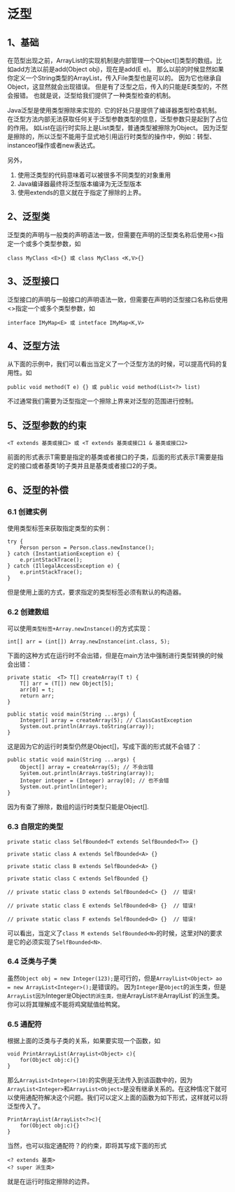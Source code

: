 # 泛型

## 1、基础

在范型出现之前，ArrayList的实现机制是内部管理一个Object[]类型的数组。比如add方法以前是add(Object obj)，现在是add(E e)。
那么以前的时候显然如果你定义一个String类型的ArrayList，传入File类型也是可以的。
因为它也继承自Object，这显然就会出现错误。
但是有了泛型之后，传入的只能是E类型的，不然会报错。
也就是说，泛型给我们提供了一种类型检查的机制。

Java泛型是使用类型擦除来实现的.
它的好处只是提供了编译器类型检查机制。
在泛型方法内部无法获取任何关于泛型参数类型的信息，泛型参数只是起到了占位的作用。
如List<String>在运行时实际上是List类型，普通类型被擦除为Object。
因为泛型是擦除的，所以泛型不能用于显式地引用运行时类型的操作中，例如：转型、instanceof操作或者new表达式。

另外，

1. 使用泛类型的代码意味着可以被很多不同类型的对象重用
2. Java编译器最终将泛型版本编译为无泛型版本
3. 使用extends的意义就在于指定了擦除的上界。

## 2、泛型类

泛型类的声明与一般类的声明语法一致，但需要在声明的泛型类名称后使用<>指定一个或多个类型参数，如

    class MyClass <E>{} 或 class MyClass <K,V>{}

## 3、泛型接口

泛型接口的声明与一般接口的声明语法一致，但需要在声明的泛型接口名称后使用<>指定一个或多个类型参数，如

    interface IMyMap<E> 或 intetface IMyMap<K,V> 

## 4、泛型方法

从下面的示例中，我们可以看出当定义了一个泛型方法的时候，可以提高代码的复用性。如

    public void method(T e) {} 或 public void method(List<?> list)

不过通常我们需要为泛型指定一个擦除上界来对泛型的范围进行控制。
	
## 5、泛型参数的约束

    <T extends 基类或接口> 或 <T extends 基类或接口1 & 基类或接口2>

前面的形式表示T需要是指定的基类或者接口的子类，后面的形式表示T需要是指定的接口或者基类1的子类并且是基类或者接口2的子类。

## 6、泛型的补偿

### 6.1 创建实例

使用类型标签来获取指定类型的实例：

    try {
        Person person = Person.class.newInstance();
    } catch (InstantiationException e) {
        e.printStackTrace();
    } catch (IllegalAccessException e) {
        e.printStackTrace();
    }

但是使用上面的方式，要求指定的类型标签必须有默认的构造器。

### 6.2 创建数组

可以使用`类型标签+Array.newInstance()`的方式实现：

    int[] arr = (int[]) Array.newInstance(int.class, 5);

下面的这种方式在运行时不会出错，但是在main方法中强制进行类型转换的时候会出错：

    private static  <T> T[] createArray(T t) {
        T[] arr = (T[]) new Object[5];
        arr[0] = t;
        return arr;
    }

    public static void main(String ...args) {
        Integer[] array = createArray(5); // ClassCastException
        System.out.println(Arrays.toString(array));
    }

这是因为它的运行时类型仍然是Object[]，写成下面的形式就不会错了：

    public static void main(String ...args) {
        Object[] array = createArray(5); // 不会出错
        System.out.println(Arrays.toString(array));
        Integer integer = (Integer) array[0]; // 也不会错
        System.out.println(integer);
    }

因为有查了擦除，数组的运行时类型只能是Object[].

### 6.3 自限定的类型

    private static class SelfBounded<T extends SelfBounded<T>> {}

    private static class A extends SelfBounded<A> {}
    
    private static class B extends SelfBounded<A> {}

    private static class C extends SelfBounded {}

    // private static class D extends SelfBounded<C> {}  // 错误!

    // private static class E extends SelfBounded<B> {}  // 错误!

    // private static class F extends SelfBounded<D> {}  // 错误!

可以看出，当定义了`class M extends SelfBounded<N>`的时候，这里对N的要求是它的必须实现了`SelfBounded<N>`. 

### 6.4 泛类与子类

虽然`Object obj = new Integer(123);`是可行的，但是`ArraylList<Object> ao = new ArrayList<Integer>();`是错误的。
因为`Integer`是`Object`的派生类，但是`ArrayList因为`Integer`是`Object`的派生类，但是`ArrayList<Integer>`不是`ArraylList<Object>`的派生类。
你可以将其理解成不能将鸡窝赋值给鸭窝。

### 6.5 通配符

根据上面的泛类与子类的关系，如果要实现一个函数，如

    void PrintArrayList(ArrayList<Object> c){
        for(Object obj:c){}
    }

那么`ArrayList<Integer>(10)`的实例是无法传入到该函数中的，因为`ArrayList<Integer>`和`ArrayList<Object>`是没有继承关系的。在这种情况下就可以使用通配符解决这个问题。我们可以定义上面的函数为如下形式，这样就可以将泛型传入了。

    PrintArrayList(ArrayList<?>c){
        for(Object obj:c){}
    }

当然，也可以指定通配符？的约束，即将其写成下面的形式

    <? extends 基类>
    <? super 派生类>

就是在运行时指定擦除的边界。
